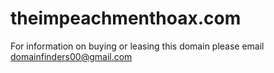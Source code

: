 # theimpeachmenthoax.com
For information on buying or leasing this domain please email domainfinders00@gmail.com
